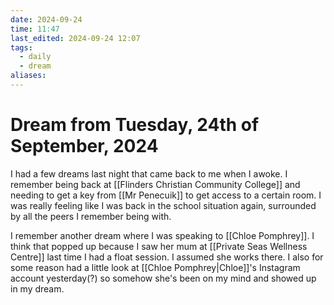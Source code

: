 ```yaml
---
date: 2024-09-24
time: 11:47
last_edited: 2024-09-24 12:07
tags:
  - daily
  - dream
aliases: 
---
```

# Dream from Tuesday, 24th of September, 2024
I had a few dreams last night that came back to me when I awoke.
I remember being back at [[Flinders Christian Community College]] and needing to get a key from [[Mr Penecuik]] to get access to a certain room. I was really feeling like I was back in the school situation again, surrounded by all the peers I remember being with.

I remember another dream where I was speaking to [[Chloe Pomphrey]]. I think that popped up because I saw her mum at [[Private Seas Wellness Centre]] last time I had a float session. I assumed she works there. I also for some reason had a little look at [[Chloe Pomphrey|Chloe]]'s Instagram account yesterday(?) so somehow she's been on my mind and showed up in my dream.
